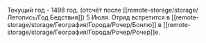 Текущий год - 1498 год. (отсчёт после [[remote-storage/storage/Летопись/Год Бедствия]])
5 Июля.
Отряд встретится в [[remote-storage/storage/География/Города/Рочер/Бонлю]] в [[remote-storage/storage/География/Города/Рочер/Рочер]]е.



